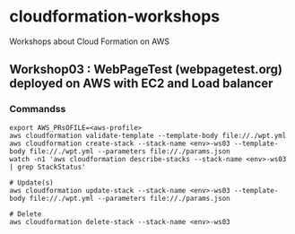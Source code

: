 # cloudformation-workshops
Workshops about Cloud Formation on AWS

## Workshop03 : WebPageTest (webpagetest.org) deployed on AWS with EC2 and Load balancer

### Commandss
```
export AWS_PRsOFILE=<aws-profile>
aws cloudformation validate-template --template-body file://./wpt.yml
aws cloudformation create-stack --stack-name <env>-ws03 --template-body file://./wpt.yml --parameters file://./params.json
watch -n1 'aws cloudformation describe-stacks --stack-name <env>-ws03 | grep StackStatus'

# Update(s)
aws cloudformation update-stack --stack-name <env>-ws03 --template-body file://./wpt.yml --parameters file://./params.json

# Delete
aws cloudformation delete-stack --stack-name <env>-ws03
```
